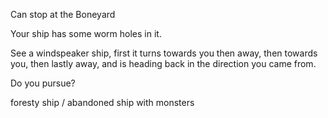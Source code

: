 Can stop at the Boneyard

Your ship has some worm holes in it.  



See a windspeaker ship, first it turns towards you then away, then towards you, then lastly away, and is heading back in the direction you came from.  

Do you pursue?


foresty ship / abandoned ship with monsters

